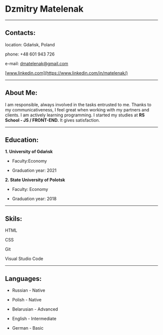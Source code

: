 # Dzmitry Matelenak
___

## Contacts:


location: Gdańsk, Poland

phone: +48 601 943 726

e-mail: dmatelenak@gmail.com

[www.linkedin.com](https://www.linkedin.com/in/matelenak/)
___

## About Me:

I am responsible, always involved in the tasks entrusted to me. Thanks to my communicativeness, I feel great when working with my partners and clients. I am actively learning programming. I started my studies at **RS School - JS / FRONT-END.** It gives satisfaction.
___

## Education:

**1. University of Gdańsk**
* Faculty:Economy

* Graduation year: 2021

**2. State University of Polotsk**

* Faculty: Economy

* Graduation year: 2018
___

## Skils:

HTML

CSS

Git

Visual Studio Code
___

## Languages:

* Russian - Native

* Polish - Native

* Belarusian - Advanced

* English - Intermediate

* German - Basic